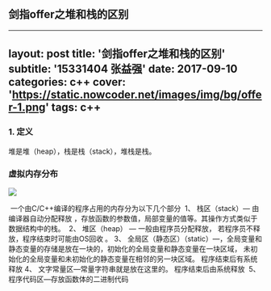 ## 剑指offer之堆和栈的区别

---
layout: post
title: '剑指offer之堆和栈的区别'
subtitle: '15331404 张益强'
date: 2017-09-10
categories: c++
cover: 'https://static.nowcoder.net/images/img/bg/offer-1.png'
tags: c++
---


### 1. 定义
堆是堆（heap），栈是栈（stack），堆栈是栈。

### 虚拟内存分布
![](https://ws1.sinaimg.cn/large/c3af64f1gy1fqd6hn801kj20n50j141l.jpg)

 一个由C/C++编译的程序占用的内存分为以下几个部分 
1、 栈区（stack）— 由编译器自动分配释放 ，存放函数的参数值，局部变量的值等。其操作方式类似于数据结构中的栈。 
2、 堆区（heap） — 一般由程序员分配释放， 若程序员不释放，程序结束时可能由OS回收 。
3、 全局区（静态区）（static）—，全局变量和静态变量的存储是放在一块的，初始化的全局变量和静态变量在一块区域， 未初始化的全局变量和未初始化的静态变量在相邻的另一块区域。 程序结束后有系统释放
4、 文字常量区—常量字符串就是放在这里的。 程序结束后由系统释放 
5、 程序代码区—存放函数体的二进制代码